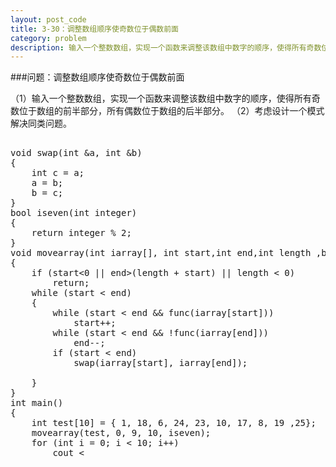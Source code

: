 ```yaml
---
layout: post_code
title: 3-30：调整数组顺序使奇数位于偶数前面
category: problem
description: 输入一个整数数组，实现一个函数来调整该数组中数字的顺序，使得所有奇数位于数组的前半部分，所有偶数位于数组的后半部分。
---
```


###问题：调整数组顺序使奇数位于偶数前面

（1）输入一个整数数组，实现一个函数来调整该数组中数字的顺序，使得所有奇数位于数组的前半部分，所有偶数位于数组的后半部分。
（2）考虑设计一个模式解决同类问题。

<pre class="prettyprint">

void swap(int &a, int &b)
{
	int c = a;
	a = b;
	b = c;
}
bool iseven(int integer)
{
	return integer % 2;
}
void movearray(int iarray[], int start,int end,int length ,bool (*func)(int))
{
	if (start<0 || end>(length + start) || length < 0)
		return;
	while (start < end)
	{
		while (start < end && func(iarray[start]))
			start++;
		while (start < end && !func(iarray[end]))
			end--;
		if (start < end)
			swap(iarray[start], iarray[end]);

	}
}
int main()
{
	int test[10] = { 1, 18, 6, 24, 23, 10, 17, 8, 19 ,25};
	movearray(test, 0, 9, 10, iseven);
	for (int i = 0; i < 10; i++)
		cout <<test[i]<<"\t"  ;
}

</pre>